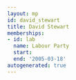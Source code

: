 ```yaml
---
layout: mp
id: david_stewart
title: David Stewart
memberships:
- id: lab
  name: Labour Party
  start: 
  end: '2005-03-18'
autogenerated: true
---
```

